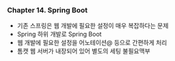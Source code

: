 ### Chapter 14. Spring Boot  

- 기존 스프링은 웹 개발에 필요한 설정이 매우 복잡하다는 문제
- Spring 하위 개발로 Spring Boot 
- 웹 개발에 필요한 설정을 어노테이션@ 등으로 간편하게 처리
- 톰캣 웹 서버가 내장되어 있어 별도의 세팅 불필요맥부